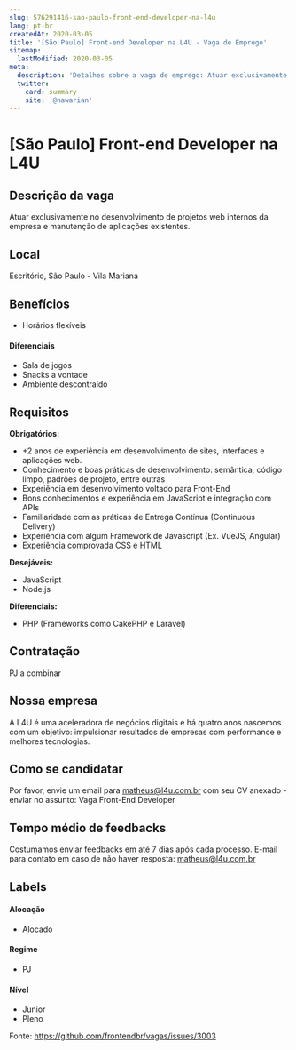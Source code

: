 ```yaml
---
slug: 576291416-sao-paulo-front-end-developer-na-l4u
lang: pt-br
createdAt: 2020-03-05
title: '[São Paulo] Front-end Developer na L4U - Vaga de Emprego'
sitemap:
  lastModified: 2020-03-05
meta:
  description: 'Detalhes sobre a vaga de emprego: Atuar exclusivamente no desenvolvimento de projetos web internos da empresa e manutenção de aplicações existentes.'
  twitter:
    card: summary
    site: '@nawarian'
---
```


# [São Paulo] Front-end Developer na L4U

<!-- 
==================================================
POR FAVOR, SÓ POSTE SE A VAGA FOR PARA FRONT-END!

Não faça distinção de gênero no título da vaga.

Use: "Front-End Developer" ao invés de 
"Desenvolvedor Front-End" \o/

Exemplo: `[São Paulo] Front-End Developer na NOME DA EMPRESA`
==================================================
-->

## Descrição da vaga

Atuar exclusivamente no desenvolvimento de projetos web internos da empresa e manutenção de aplicações existentes.

## Local

Escritório, São Paulo - Vila Mariana

## Benefícios

- Horários flexíveis

#### Diferenciais

- Sala de jogos
- Snacks a vontade
- Ambiente descontraído

## Requisitos

**Obrigatórios:**
- +2 anos de experiência em desenvolvimento de sites, interfaces e aplicações web.
- Conhecimento e boas práticas de desenvolvimento: semântica, código limpo, padrões de projeto, entre outras
- Experiência em desenvolvimento voltado para Front-End
- Bons conhecimentos e experiência em JavaScript e integração com APIs
- Familiaridade com as práticas de Entrega Contínua (Continuous Delivery)
- Experiência com algum Framework de Javascript (Ex. VueJS, Angular)
- Experiência comprovada CSS e HTML

**Desejáveis:**
- JavaScript
- Node.js

**Diferenciais:**
- PHP (Frameworks como CakePHP e Laravel)

## Contratação

PJ a combinar

## Nossa empresa

A L4U é uma aceleradora de negócios digitais e há quatro anos nascemos com um objetivo: impulsionar resultados de empresas com performance e melhores tecnologias.

## Como se candidatar

Por favor, envie um email para matheus@l4u.com.br com seu CV anexado - enviar no assunto: Vaga Front-End Developer

## Tempo médio de feedbacks

Costumamos enviar feedbacks em até 7 dias após cada processo.
E-mail para contato em caso de não haver resposta: matheus@l4u.com.br

## Labels
<!-- retire os labels que não fazem sentido à vaga -->

#### Alocação
- Alocado

#### Regime
- PJ

#### Nível
- Junior
- Pleno




Fonte: https://github.com/frontendbr/vagas/issues/3003